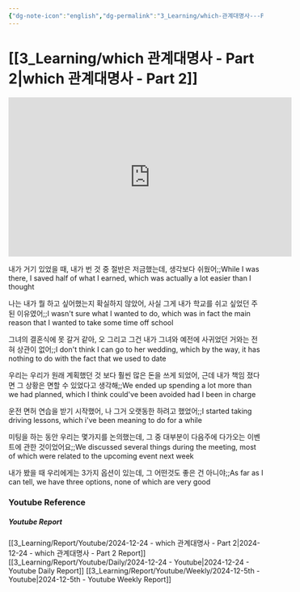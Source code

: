 ```yaml
---
{"dg-note-icon":"english","dg-permalink":"3_Learning/which-관계대명사---Part-2","created-date":"2024-12-24 12:08:12 am","date":"2024-12-24","type":"youtube","tags":["youtube","english","flashcards"],"aliases":null,"youtuber":"빨모쌤","channelName":"라이브 아카데미","link":"https://www.youtube.com/watch?v=HS2Y1JzQM-k","img":"https://img.youtube.com/vi/HS2Y1JzQM-k/0.jpg","dg-publish":true,"permalink":"/3_Learning/which-관계대명사---Part-2/","dgPassFrontmatter":true,"noteIcon":"english"}
---
```


# [[3_Learning/which 관계대명사 - Part 2\|which 관계대명사 - Part 2]]


<div class="container-root"><span></span></div><div><div class="container-root"><iframe width="560" height="315" src="https://www.youtube.com/embed/HS2Y1JzQM-k" title="YouTube video player" frameborder="0" allow="accelerometer; autoplay; clipboard-write; encrypted-media; gyroscope; picture-in-picture; web-share" allowfullscreen=""></iframe></div></div>

내가 거기 있었을 때, 내가 번 것 중 절반은 저금했는데, 생각보다 쉬웠어;;While I was there, I saved half of what I earned, which was actually a lot easier than I thought
<!--SR:!2025-01-10,8,250-->
나는 내가 뭘 하고 싶어했는지 확실하지 않았어, 사실 그게 내가 학교를 쉬고 싶었던 주된 이유였어;;I wasn't sure what I wanted to do, which was in fact the main reason that I wanted to take some time off school
<!--SR:!2024-12-28,1,230-->
그녀의 결혼식에 못 갈거 같아, 오 그리고 그건 내가 그녀와 예전에 사귀었던 거와는 전혀 상관이 없어;;I don't think I can go to her wedding, which by the way, it has nothing to do with the fact that we used to date
<!--SR:!2025-01-18,9,250-->
우리는 우리가 원래 계획했던 것 보다 훨씬 많은 돈을 쓰게 되었어, 근데 내가 책임 졌다면 그 상황은 면할 수 있었다고 생각해;;We ended up spending a lot more than we had planned, which I think could've been avoided had I been in charge
<!--SR:!2025-01-06,1,210-->
운전 면허 연습을 받기 시작했어, 나 그거 오랫동한 하려고 했었어;;I started taking driving lessons, which i've been meaning to do for a while
<!--SR:!2025-01-07,2,230-->
미팅을 하는 동안 우리는 몇가지를 논의했는데, 그 중 대부분이 다음주에 다가오는 이벤트에 관한 것이었어요;;We discussed several things during the meeting, most of which were related to the upcoming event next week
<!--SR:!2025-01-09,3,250-->
내가 봤을 때 우리에게는 3가지 옵션이 있는데, 그 어떤것도 좋은 건 아니야;;As far as I can tell, we have three options, none of which are very good
<!--SR:!2024-12-28,1,230-->









### Youtube Reference
##### Youtube Report
[[3_Learning/Report/Youtube/2024-12-24 - which 관계대명사 - Part 2\|2024-12-24 - which 관계대명사 - Part 2 Report]]
[[3_Learning/Report/Youtube/Daily/2024-12-24 - Youtube\|2024-12-24 - Youtube Daily Report]]
[[3_Learning/Report/Youtube/Weekly/2024-12-5th - Youtube\|2024-12-5th - Youtube Weekly Report]]

